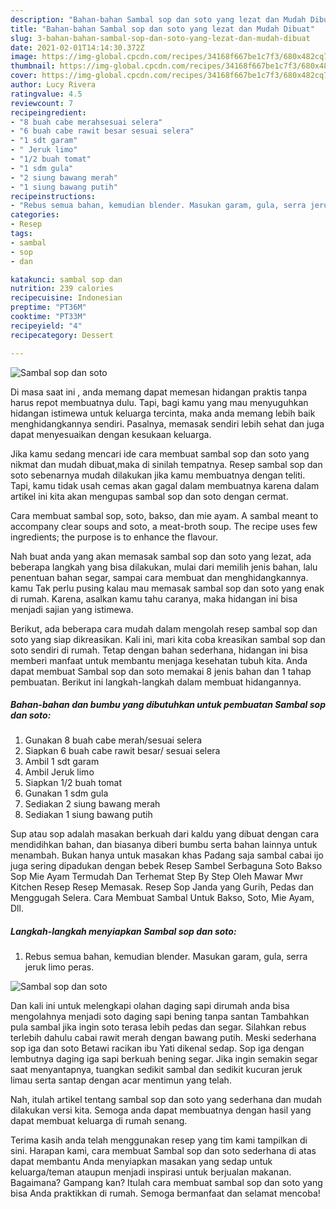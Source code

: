 ```yaml
---
description: "Bahan-bahan Sambal sop dan soto yang lezat dan Mudah Dibuat"
title: "Bahan-bahan Sambal sop dan soto yang lezat dan Mudah Dibuat"
slug: 3-bahan-bahan-sambal-sop-dan-soto-yang-lezat-dan-mudah-dibuat
date: 2021-02-01T14:14:30.372Z
image: https://img-global.cpcdn.com/recipes/34168f667be1c7f3/680x482cq70/sambal-sop-dan-soto-foto-resep-utama.jpg
thumbnail: https://img-global.cpcdn.com/recipes/34168f667be1c7f3/680x482cq70/sambal-sop-dan-soto-foto-resep-utama.jpg
cover: https://img-global.cpcdn.com/recipes/34168f667be1c7f3/680x482cq70/sambal-sop-dan-soto-foto-resep-utama.jpg
author: Lucy Rivera
ratingvalue: 4.5
reviewcount: 7
recipeingredient:
- "8 buah cabe merahsesuai selera"
- "6 buah cabe rawit besar sesuai selera"
- "1 sdt garam"
- " Jeruk limo"
- "1/2 buah tomat"
- "1 sdm gula"
- "2 siung bawang merah"
- "1 siung bawang putih"
recipeinstructions:
- "Rebus semua bahan, kemudian blender. Masukan garam, gula, serra jeruk limo peras."
categories:
- Resep
tags:
- sambal
- sop
- dan

katakunci: sambal sop dan 
nutrition: 239 calories
recipecuisine: Indonesian
preptime: "PT36M"
cooktime: "PT33M"
recipeyield: "4"
recipecategory: Dessert

---
```



![Sambal sop dan soto](https://img-global.cpcdn.com/recipes/34168f667be1c7f3/680x482cq70/sambal-sop-dan-soto-foto-resep-utama.jpg)

Di masa  saat ini , anda memang dapat memesan hidangan praktis tanpa harus repot membuatnya dulu. Tapi, bagi kamu yang mau menyuguhkan hidangan istimewa untuk keluarga tercinta, maka anda memang lebih baik menghidangkannya sendiri. Pasalnya, memasak sendiri lebih sehat dan juga dapat menyesuaikan dengan kesukaan keluarga.

Jika kamu sedang mencari ide cara membuat sambal sop dan soto yang nikmat dan mudah dibuat,maka di sinilah tempatnya. Resep sambal sop dan soto  sebenarnya mudah dilakukan jika kamu membuatnya dengan teliti. Tapi, kamu tidak usah cemas akan gagal dalam membuatnya 
karena dalam artikel ini kita akan mengupas sambal sop dan soto dengan cermat.  

Cara membuat sambal sop, soto, bakso, dan mie ayam. A sambal meant to accompany clear soups and soto, a meat-broth soup. The recipe uses few ingredients; the purpose is to enhance the flavour.

Nah buat anda yang akan memasak sambal sop dan soto yang lezat, ada beberapa langkah yang bisa dilakukan, mulai dari memilih jenis bahan, lalu penentuan bahan segar, sampai cara membuat dan menghidangkannya. kamu Tak perlu pusing kalau mau memasak sambal sop dan soto yang enak di rumah. Karena, asalkan kamu  tahu caranya, maka hidangan ini bisa menjadi sajian yang istimewa.

Berikut, ada beberapa cara mudah dalam mengolah resep sambal sop dan soto yang siap dikreasikan. Kali ini, mari kita coba kreasikan sambal sop dan soto sendiri di rumah. Tetap dengan bahan sederhana, hidangan ini bisa memberi manfaat untuk membantu menjaga kesehatan tubuh kita. Anda dapat membuat Sambal sop dan soto memakai 8 jenis bahan dan 1 tahap pembuatan. Berikut ini langkah-langkah dalam membuat hidangannya.

<!--inarticleads1-->

##### Bahan-bahan dan bumbu yang dibutuhkan untuk pembuatan Sambal sop dan soto:

1. Gunakan 8 buah cabe merah/sesuai selera
1. Siapkan 6 buah cabe rawit besar/ sesuai selera
1. Ambil 1 sdt garam
1. Ambil  Jeruk limo
1. Siapkan 1/2 buah tomat
1. Gunakan 1 sdm gula
1. Sediakan 2 siung bawang merah
1. Sediakan 1 siung bawang putih


Sup atau sop adalah masakan berkuah dari kaldu yang dibuat dengan cara mendidihkan bahan, dan biasanya diberi bumbu serta bahan lainnya untuk menambah. Bukan hanya untuk masakan khas Padang saja sambal cabai ijo juga sering dipadukan dengan bebek Resep Sambel Serbaguna Soto Bakso Sop Mie Ayam Termudah Dan Terhemat Step By Step Oleh Mawar Mwr Kitchen Resep Resep Memasak. Resep Sop Janda yang Gurih, Pedas dan Menggugah Selera. Cara Membuat Sambal Untuk Bakso, Soto, Mie Ayam, Dll. 

<!--inarticleads2-->

##### Langkah-langkah menyiapkan Sambal sop dan soto:

1. Rebus semua bahan, kemudian blender. Masukan garam, gula, serra jeruk limo peras.
<img src="https://img-global.cpcdn.com/steps/8db74bec8278bb16/160x128cq70/sambal-sop-dan-soto-langkah-memasak-1-foto.jpg" alt="Sambal sop dan soto">

Dan kali ini untuk melengkapi olahan daging sapi dirumah anda bisa mengolahnya menjadi soto daging sapi bening tanpa santan Tambahkan pula sambal jika ingin soto terasa lebih pedas dan segar. Silahkan rebus terlebih dahulu cabai rawit merah dengan bawang putih. Meski sederhana sop iga dan soto Betawi racikan ibu Yati dikenal sedap. Sop iga dengan lembutnya daging iga sapi berkuah bening segar. Jika ingin semakin segar saat menyantapnya, tuangkan sedikit sambal dan sedikit kucuran jeruk limau serta santap dengan acar mentimun yang telah. 

Nah, itulah artikel tentang  sambal sop dan soto  yang sederhana dan mudah dilakukan versi kita. Semoga anda dapat membuatnya dengan hasil yang dapat membuat keluarga di rumah senang. 

Terima kasih anda telah menggunakan resep yang tim kami tampilkan di sini. Harapan kami, cara membuat  Sambal sop dan soto sederhana di atas dapat membantu Anda menyiapkan masakan yang sedap untuk keluarga/teman ataupun menjadi inspirasi untuk berjualan makanan. Bagaimana? Gampang kan? Itulah cara membuat sambal sop dan soto yang bisa Anda praktikkan di rumah. Semoga bermanfaat dan selamat mencoba!

